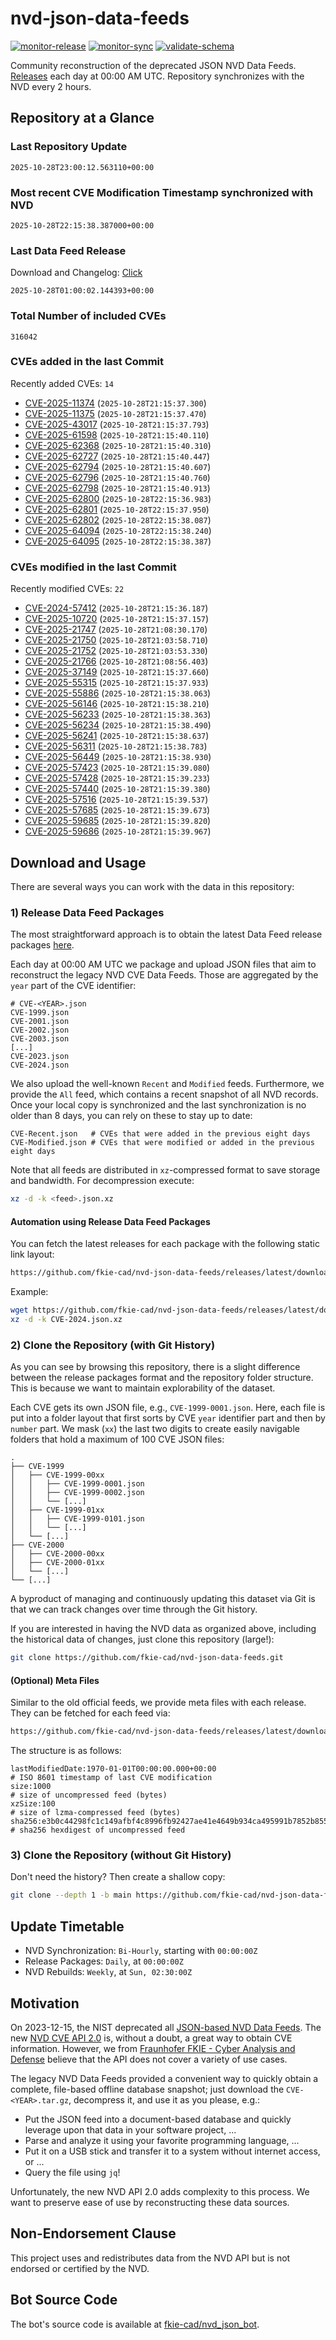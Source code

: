 # nvd-json-data-feeds

[![monitor-release](https://github.com/fkie-cad/nvd-json-data-feeds/actions/workflows/monitor_release.yml/badge.svg)](https://github.com/fkie-cad/nvd-json-data-feeds/actions/workflows/monitor_release.yml)
[![monitor-sync](https://github.com/fkie-cad/nvd-json-data-feeds/actions/workflows/monitor_sync.yml/badge.svg)](https://github.com/fkie-cad/nvd-json-data-feeds/actions/workflows/monitor_sync.yml)
[![validate-schema](https://github.com/fkie-cad/nvd-json-data-feeds/actions/workflows/validate_schema.yml/badge.svg)](https://github.com/fkie-cad/nvd-json-data-feeds/actions/workflows/validate_schema.yml)

Community reconstruction of the deprecated JSON NVD Data Feeds.
[Releases](https://github.com/fkie-cad/nvd-json-data-feeds/releases/latest) each day at 00:00 AM UTC.
Repository synchronizes with the NVD every 2 hours.

## Repository at a Glance

### Last Repository Update

```plain
2025-10-28T23:00:12.563110+00:00
```

### Most recent CVE Modification Timestamp synchronized with NVD

```plain
2025-10-28T22:15:38.387000+00:00
```

### Last Data Feed Release

Download and Changelog: [Click](https://github.com/fkie-cad/nvd-json-data-feeds/releases/latest)

```plain
2025-10-28T01:00:02.144393+00:00
```

### Total Number of included CVEs

```plain
316042
```

### CVEs added in the last Commit

Recently added CVEs: `14`

- [CVE-2025-11374](CVE-2025/CVE-2025-113xx/CVE-2025-11374.json) (`2025-10-28T21:15:37.300`)
- [CVE-2025-11375](CVE-2025/CVE-2025-113xx/CVE-2025-11375.json) (`2025-10-28T21:15:37.470`)
- [CVE-2025-43017](CVE-2025/CVE-2025-430xx/CVE-2025-43017.json) (`2025-10-28T21:15:37.793`)
- [CVE-2025-61598](CVE-2025/CVE-2025-615xx/CVE-2025-61598.json) (`2025-10-28T21:15:40.110`)
- [CVE-2025-62368](CVE-2025/CVE-2025-623xx/CVE-2025-62368.json) (`2025-10-28T21:15:40.310`)
- [CVE-2025-62727](CVE-2025/CVE-2025-627xx/CVE-2025-62727.json) (`2025-10-28T21:15:40.447`)
- [CVE-2025-62794](CVE-2025/CVE-2025-627xx/CVE-2025-62794.json) (`2025-10-28T21:15:40.607`)
- [CVE-2025-62796](CVE-2025/CVE-2025-627xx/CVE-2025-62796.json) (`2025-10-28T21:15:40.760`)
- [CVE-2025-62798](CVE-2025/CVE-2025-627xx/CVE-2025-62798.json) (`2025-10-28T21:15:40.913`)
- [CVE-2025-62800](CVE-2025/CVE-2025-628xx/CVE-2025-62800.json) (`2025-10-28T22:15:36.983`)
- [CVE-2025-62801](CVE-2025/CVE-2025-628xx/CVE-2025-62801.json) (`2025-10-28T22:15:37.950`)
- [CVE-2025-62802](CVE-2025/CVE-2025-628xx/CVE-2025-62802.json) (`2025-10-28T22:15:38.087`)
- [CVE-2025-64094](CVE-2025/CVE-2025-640xx/CVE-2025-64094.json) (`2025-10-28T22:15:38.240`)
- [CVE-2025-64095](CVE-2025/CVE-2025-640xx/CVE-2025-64095.json) (`2025-10-28T22:15:38.387`)


### CVEs modified in the last Commit

Recently modified CVEs: `22`

- [CVE-2024-57412](CVE-2024/CVE-2024-574xx/CVE-2024-57412.json) (`2025-10-28T21:15:36.187`)
- [CVE-2025-10720](CVE-2025/CVE-2025-107xx/CVE-2025-10720.json) (`2025-10-28T21:15:37.157`)
- [CVE-2025-21747](CVE-2025/CVE-2025-217xx/CVE-2025-21747.json) (`2025-10-28T21:08:30.170`)
- [CVE-2025-21750](CVE-2025/CVE-2025-217xx/CVE-2025-21750.json) (`2025-10-28T21:03:58.710`)
- [CVE-2025-21752](CVE-2025/CVE-2025-217xx/CVE-2025-21752.json) (`2025-10-28T21:03:53.330`)
- [CVE-2025-21766](CVE-2025/CVE-2025-217xx/CVE-2025-21766.json) (`2025-10-28T21:08:56.403`)
- [CVE-2025-37149](CVE-2025/CVE-2025-371xx/CVE-2025-37149.json) (`2025-10-28T21:15:37.660`)
- [CVE-2025-55315](CVE-2025/CVE-2025-553xx/CVE-2025-55315.json) (`2025-10-28T21:15:37.933`)
- [CVE-2025-55886](CVE-2025/CVE-2025-558xx/CVE-2025-55886.json) (`2025-10-28T21:15:38.063`)
- [CVE-2025-56146](CVE-2025/CVE-2025-561xx/CVE-2025-56146.json) (`2025-10-28T21:15:38.210`)
- [CVE-2025-56233](CVE-2025/CVE-2025-562xx/CVE-2025-56233.json) (`2025-10-28T21:15:38.363`)
- [CVE-2025-56234](CVE-2025/CVE-2025-562xx/CVE-2025-56234.json) (`2025-10-28T21:15:38.490`)
- [CVE-2025-56241](CVE-2025/CVE-2025-562xx/CVE-2025-56241.json) (`2025-10-28T21:15:38.637`)
- [CVE-2025-56311](CVE-2025/CVE-2025-563xx/CVE-2025-56311.json) (`2025-10-28T21:15:38.783`)
- [CVE-2025-56449](CVE-2025/CVE-2025-564xx/CVE-2025-56449.json) (`2025-10-28T21:15:38.930`)
- [CVE-2025-57423](CVE-2025/CVE-2025-574xx/CVE-2025-57423.json) (`2025-10-28T21:15:39.080`)
- [CVE-2025-57428](CVE-2025/CVE-2025-574xx/CVE-2025-57428.json) (`2025-10-28T21:15:39.233`)
- [CVE-2025-57440](CVE-2025/CVE-2025-574xx/CVE-2025-57440.json) (`2025-10-28T21:15:39.380`)
- [CVE-2025-57516](CVE-2025/CVE-2025-575xx/CVE-2025-57516.json) (`2025-10-28T21:15:39.537`)
- [CVE-2025-57685](CVE-2025/CVE-2025-576xx/CVE-2025-57685.json) (`2025-10-28T21:15:39.673`)
- [CVE-2025-59685](CVE-2025/CVE-2025-596xx/CVE-2025-59685.json) (`2025-10-28T21:15:39.820`)
- [CVE-2025-59686](CVE-2025/CVE-2025-596xx/CVE-2025-59686.json) (`2025-10-28T21:15:39.967`)


## Download and Usage

There are several ways you can work with the data in this repository:

### 1) Release Data Feed Packages

The most straightforward approach is to obtain the latest Data Feed release packages [here](https://github.com/fkie-cad/nvd-json-data-feeds/releases/latest).

Each day at 00:00 AM UTC we package and upload JSON files that aim to reconstruct the legacy NVD CVE Data Feeds.
Those are aggregated by the `year` part of the CVE identifier:

```
# CVE-<YEAR>.json
CVE-1999.json
CVE-2001.json
CVE-2002.json
CVE-2003.json
[...]
CVE-2023.json
CVE-2024.json
```

We also upload the well-known `Recent` and `Modified` feeds.
Furthermore, we provide the `All` feed, which contains a recent snapshot of all NVD records.
Once your local copy is synchronized and the last synchronization is no older than 8 days, you can rely on these to stay up to date:

```plain
CVE-Recent.json   # CVEs that were added in the previous eight days
CVE-Modified.json # CVEs that were modified or added in the previous eight days
```

Note that all feeds are distributed in `xz`-compressed format to save storage and bandwidth.
For decompression execute:

```sh
xz -d -k <feed>.json.xz
```

#### Automation using Release Data Feed Packages

You can fetch the latest releases for each package with the following static link layout:

```sh
https://github.com/fkie-cad/nvd-json-data-feeds/releases/latest/download/CVE-<YEAR>.json.xz
```

Example:

```sh
wget https://github.com/fkie-cad/nvd-json-data-feeds/releases/latest/download/CVE-2024.json.xz
xz -d -k CVE-2024.json.xz
```

### 2) Clone the Repository (with Git History)

As you can see by browsing this repository, there is a slight difference between the release packages format and the repository folder structure.
This is because we want to maintain explorability of the dataset.

Each CVE gets its own JSON file, e.g., `CVE-1999-0001.json`.
Here, each file is put into a folder layout that first sorts by CVE `year` identifier part and then by `number` part.
We mask (`xx`) the last two digits to create easily navigable folders that hold a maximum of 100 CVE JSON files:

```plain
.
├── CVE-1999
│   ├── CVE-1999-00xx
│   │   ├── CVE-1999-0001.json
│   │   ├── CVE-1999-0002.json
│   │   └── [...]
│   ├── CVE-1999-01xx
│   │   ├── CVE-1999-0101.json
│   │   └── [...]
│   └── [...]
├── CVE-2000
│   ├── CVE-2000-00xx
│   ├── CVE-2000-01xx
│   └── [...]
└── [...]
```

A byproduct of managing and continuously updating this dataset via Git is that we can track changes over time through the Git history.

If you are interested in having the NVD data as organized above, including the historical data of changes, just clone this repository (large!):

```sh
git clone https://github.com/fkie-cad/nvd-json-data-feeds.git
```

#### (Optional) Meta Files

Similar to the old official feeds, we provide meta files with each release. They can be fetched for each feed via:

```sh
https://github.com/fkie-cad/nvd-json-data-feeds/releases/latest/download/CVE-<YEAR>.meta
```

The structure is as follows:

```plain
lastModifiedDate:1970-01-01T00:00:00.000+00:00                          # ISO 8601 timestamp of last CVE modification
size:1000                                                               # size of uncompressed feed (bytes)
xzSize:100                                                              # size of lzma-compressed feed (bytes)
sha256:e3b0c44298fc1c149afbf4c8996fb92427ae41e4649b934ca495991b7852b855 # sha256 hexdigest of uncompressed feed
```

### 3) Clone the Repository (without Git History)

Don't need the history? Then create a shallow copy:

```sh
git clone --depth 1 -b main https://github.com/fkie-cad/nvd-json-data-feeds.git
```


## Update Timetable

* NVD Synchronization: `Bi-Hourly`, starting with `00:00:00Z`
* Release Packages: `Daily`, at `00:00:00Z`
* NVD Rebuilds: `Weekly`, at `Sun, 02:30:00Z`


## Motivation

On 2023-12-15, the NIST deprecated all [JSON-based NVD Data Feeds](https://nvd.nist.gov/vuln/data-feeds#divRetirementBanner-1).
The new [NVD CVE API 2.0](https://nvd.nist.gov/developers/vulnerabilities) is, without a doubt, a great way to obtain CVE information.
However, we from [Fraunhofer FKIE - Cyber Analysis and Defense](https://www.fkie.fraunhofer.de/en/departments/cad.html) believe that the API does not cover a variety of use cases.

The legacy NVD Data Feeds provided a convenient way to quickly obtain a complete, file-based offline database snapshot; just download the `CVE-<YEAR>.tar.gz`, decompress it, and use it as you please, e.g.:

- Put the JSON feed into a document-based database and quickly leverage upon that data in your software project, ...
- Parse and analyze it using your favorite programming language, ...
- Put it on a USB stick and transfer it to a system without internet access, or ...
- Query the file using `jq`!

Unfortunately, the new NVD API 2.0 adds complexity to this process.
We want to preserve ease of use by reconstructing these data sources.

## Non-Endorsement Clause

This project uses and redistributes data from the NVD API but is not endorsed or certified by the NVD.

## Bot Source Code

The bot's source code is available at [fkie-cad/nvd\_json\_bot](https://github.com/fkie-cad/nvd_json_bot).